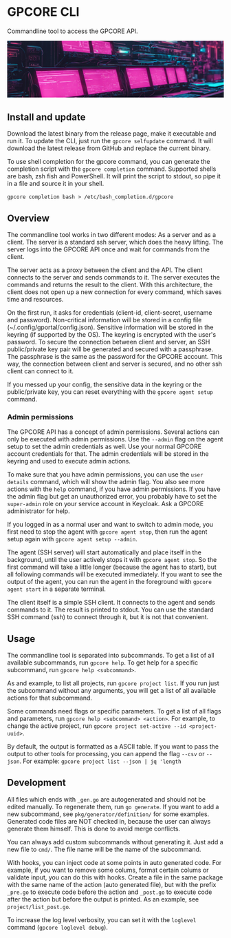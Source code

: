 # GPCORE CLI

Commandline tool to access the GPCORE API.

![header](logo.png)


## Install and update

Download the latest binary from the release page, make it executable and run it.
To update the CLI, just run the ```gpcore selfupdate``` command. It will download the
latest release from GitHub and replace the current binary.

To use shell completion for the gpcore command, you can generate the completion
script with the ```gpcore completion``` command. Supported shells are bash, zsh
fish and PowerShell. It will print the script to stdout, so pipe it in a file
and source it in your shell.

```
gpcore completion bash > /etc/bash_completion.d/gpcore
```

## Overview

The commandline tool works in two different modes: As a server and as a client.
The server is a standard ssh server, which does the heavy lifting. The server
logs into the GPCORE API once and wait for commands from the client.

The server acts as a proxy between the client and the API. The client connects
to the server and sends commands to it. The server executes the commands and
returns the result to the client. With this architecture, the client does not
open up a new connection for every command, which saves time and resources.

On the first run, it asks for credentials (client-id, client-secret, username and
password). Non-critical information will be stored in a config file
(~/.config/gportal/config.json). Sensitive information will be stored in the
keyring (if supported by the OS). The keyring is encrypted with the user's
password. To secure the connection between client and server, an SSH public/private
key pair will be generated and secured with a passphrase. The passphrase is
the same as the password for the GPCORE account. This way, the connection
between client and server is secured, and no other ssh client can connect to it.

If you messed up your config, the sensitive data in the keyring or the public/private
key, you can reset everything with the ```gpcore agent setup``` command.

### Admin permissions

The GPCORE API has a concept of admin permissions. Several actions can only
be executed with admin permissions. Use the ```--admin``` flag on the agent
setup to set the admin credentials as well. Use your normal GPCORE account
credentials for that. The admin credentials will be stored in the keyring
and used to execute admin actions.

To make sure that you have admin permissions, you can use the ```user details```
command, which will show the admin flag. You also see more actions with
the ```help``` command, if you have admin permissions. If you have the admin
flag but get an unauthorized error, you probably have to set the ```super-admin```
role on your service account in Keycloak. Ask a GPCORE administrator for help.

If you logged in as a normal user and want to switch to admin mode, you first
need to stop the agent with ```gpcore agent stop```, then run the agent setup
again with ```gpcore agent setup --admin```. 

The agent (SSH server) will start automatically and place itself in the background,
until the user actively stops it with ```gpcore agent stop```. So the first command will
take a little longer (because the agent has to start), but all following commands
will be executed immediately. If you want to see the output of the agent,
you can run the agent in the foreground with ```gpcore agent start``` in a separate
terminal.

The client itself is a simple SSH client. It connects to the agent and sends
commands to it. The result is printed to stdout. You can use the standard
SSH command (ssh) to connect through it, but it is not that convenient.

## Usage

The commandline tool is separated into subcommands. To get a list of all
available subcommands, run ```gpcore help```. To get help for a specific
subcommand, run ```gpcore help <subcommand>```.

As and example, to list all projects, run ```gpcore project list```. If you run
just the subcommand without any arguments, you will get a list of all available
actions for that subcommand.

Some commands need flags or specific parameters. To get a list of all flags and
parameters, run ```gpcore help <subcommand> <action>```. For example, to change
the active project, run ```gpcore project set-active --id <project-uuid>```.

By default, the output is formatted as a ASCII table. If you want to pass the
output to other tools for processing, you can append the flag ```--csv``` or
```--json```. For example: ```gpcore project list --json | jq 'length```

## Development

All files which ends with ```_gen.go``` are autogenerated and should not be
edited manually. To regenerate them, run ```go generate```. If you want to
add a new subcommand, see ```pkg/generator/definition/``` for some examples.
Generated code files are NOT checked in, because the user can always generate
them himself. This is done to avoid merge conflicts.

You can always add custom subcommands without generating it. Just add a new
file to ```cmd/```. The file name will be the name of the subcommand.

With hooks, you can inject code at some points in auto generated code. For
example, if you want to remove some colums, format certain colums or validate
input, you can do this with hooks. Create a file in the same package with the
same name of the action (auto generated file), but with the prefix ```_pre.go```
to execute code before the action and ```_post.go``` to execute code after the
action but before the output is printed. As an example, see ```project/list_post.go```.

To increase the log level verbosity, you can set it with the ```loglevel```
command (```gpcore loglevel debug```).
